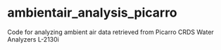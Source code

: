 # ambientair_analysis_picarro
Code for analyzing ambient air data retrieved from Picarro CRDS Water Analyzers L-2130i
